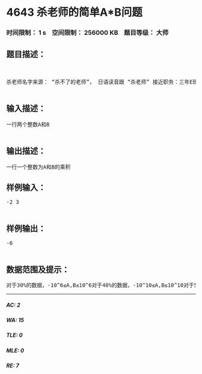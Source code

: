 # 4643 杀老师的简单A*B问题   
### 时间限制： 1 s&nbsp;&nbsp;&nbsp;&nbsp;空间限制： 256000 KB&nbsp;&nbsp;&nbsp;&nbsp;题目等级： 大师  
## 题目描述：  

<pre>
  
  
杀老师名字来源： “杀不了的老师”， 日语读音跟 “杀老师” 接近职务：三年E班班主任种族：未明的章鱼型超级生物，自称土生土长在地球，以前是人类。被白先生透露其内脏是反物质。月球爆炸的元凶，打算在第二年3月破坏地球因此被成为了人类的威胁，被列为暗杀对象。为了与前任班主任雪村老师的约定，自愿成为椚丘学园三年级E班班主任。弱点是特殊制BB弹，碰到细胞就会被剧烈破坏。速度惊人，移动速度可以实实在在地达到20马赫，并且能在音速飞行中批改试卷和教导学生们学习。会根据心情改变脸甚至全身的颜色。头部平常虽然很软，但在受到压力之后会变得很硬，能够承受20马赫带来的风压。133话中，杀老师成功摘除了茅野的触手，并自称自己才是那个消失了近两年的“死神”，（因为白先生曾对另一个死神说：我知道你的真实身份，所以可以推测，那个死神应该是冒牌货）如果放任不管，自己就会在明年三月死去。134话中露出真容，作为人类时是一个黑发帅哥，那个自称“死神”的人其实是他的徒弟，在一次任务中为了夺走死神的名号背叛了他，从而使他被柳泽改造成触手怪物。众所周知，杀老师非常精通数学，他可以同时辅导几十名学生。但是今天上午他刚走进教室没吃完章鱼烧，就受到了业同学的猛烈密集的攻击，有些喘不过气来。但是E班马上就要期末考试了，他不得不抓紧时间帮同学们补课复习。现在渚同学遇到了一道简单的乘法练习，但是他数学太烂了，不得不向杀老师求助。而杀老师已经头昏眼花了，于是把目光转向了你。如果你能帮他一把，杀老师会带你去冲绳度假哦！  

</pre>
  
  
## 输入描述：  

<pre>
一行两个整数A和B  

</pre>
  
  
## 输出描述：  

<pre>
一行一个整数为A和B的乘积
</pre>
  
  
## 样例输入：  

<pre>
-2 3  

</pre>
  
  
## 样例输出：  

<pre>
-6  

</pre>
  
  
## 数据范围及提示：  

<pre>
对于30%的数据，-10^6≤A,B≤10^6对于40%的数据，-10^10≤A,B≤10^10对于50%的数据，-10^30≤A,B≤10^30对于70%的数据，-10^2000≤A,B≤10^2000对于100%的数据，-10^50000≤A,B≤10^50000
</pre>
  
  
***  

##### AC: 2  
##### WA: 15  
##### TLE: 0  
##### MLE: 0  
##### RE: 7  
